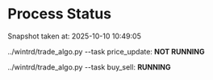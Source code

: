 # Process Status

Snapshot taken at: 2025-10-10 10:49:05

../wintrd/trade_algo.py --task price_update: **NOT RUNNING**

../wintrd/trade_algo.py --task buy_sell: **RUNNING**

